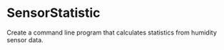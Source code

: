 # SensorStatistic
Create a command line program that calculates statistics from humidity sensor data.
